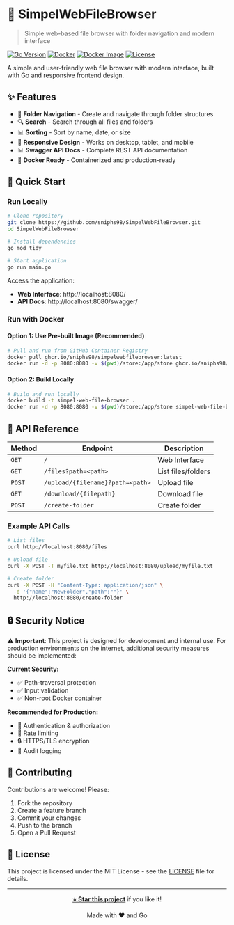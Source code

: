# 📁 SimpelWebFileBrowser

> Simple web-based file browser with folder navigation and modern interface

[![Go Version](https://img.shields.io/badge/Go-1.21+-00ADD8?style=flat&logo=go)](https://golang.org/)
[![Docker](https://img.shields.io/badge/Docker-Ready-2496ED?style=flat&logo=docker)](https://www.docker.com/)
[![Docker Image](https://img.shields.io/badge/Docker-ghcr.io-2496ED?style=flat&logo=docker)](https://github.com/sniphs98/SimpelWebFileBrowser/pkgs/container/simpelwebfilebrowser)
[![License](https://img.shields.io/badge/License-MIT-green.svg)](LICENSE)

A simple and user-friendly web file browser with modern interface, built with Go and responsive frontend design.

## ✨ Features

- 📁 **Folder Navigation** - Create and navigate through folder structures
- 🔍 **Search** - Search through all files and folders
- 📊 **Sorting** - Sort by name, date, or size
- 📱 **Responsive Design** - Works on desktop, tablet, and mobile
- 📊 **Swagger API Docs** - Complete REST API documentation
- 🐳 **Docker Ready** - Containerized and production-ready

## 🚀 Quick Start

### Run Locally

```bash
# Clone repository
git clone https://github.com/sniphs98/SimpelWebFileBrowser.git
cd SimpelWebFileBrowser

# Install dependencies
go mod tidy

# Start application
go run main.go
```

Access the application:

- **Web Interface**: http://localhost:8080/
- **API Docs**: http://localhost:8080/swagger/

### Run with Docker

#### Option 1: Use Pre-built Image (Recommended)

```bash
# Pull and run from GitHub Container Registry
docker pull ghcr.io/sniphs98/simpelwebfilebrowser:latest
docker run -d -p 8080:8080 -v $(pwd)/store:/app/store ghcr.io/sniphs98/simpelwebfilebrowser:latest
```

#### Option 2: Build Locally

```bash
# Build and run locally
docker build -t simpel-web-file-browser .
docker run -d -p 8080:8080 -v $(pwd)/store:/app/store simpel-web-file-browser
```

## 📖 API Reference

| Method | Endpoint                         | Description        |
| ------ | -------------------------------- | ------------------ |
| `GET`  | `/`                              | Web Interface      |
| `GET`  | `/files?path=<path>`             | List files/folders |
| `POST` | `/upload/{filename}?path=<path>` | Upload file        |
| `GET`  | `/download/{filepath}`           | Download file      |
| `POST` | `/create-folder`                 | Create folder      |

### Example API Calls

```bash
# List files
curl http://localhost:8080/files

# Upload file
curl -X POST -T myfile.txt http://localhost:8080/upload/myfile.txt

# Create folder
curl -X POST -H "Content-Type: application/json" \
  -d '{"name":"NewFolder","path":""}' \
  http://localhost:8080/create-folder
```

## 🔒 Security Notice

⚠️ **Important**: This project is designed for development and internal use. For production environments on the internet, additional security measures should be implemented:

**Current Security:**

- ✅ Path-traversal protection
- ✅ Input validation
- ✅ Non-root Docker container

**Recommended for Production:**

- 🔐 Authentication & authorization
- 🚦 Rate limiting
- 🔒 HTTPS/TLS encryption
- 📝 Audit logging

## 🤝 Contributing

Contributions are welcome! Please:

1. Fork the repository
2. Create a feature branch
3. Commit your changes
4. Push to the branch
5. Open a Pull Request

## 📝 License

This project is licensed under the MIT License - see the [LICENSE](LICENSE) file for details.

---

<div align="center">

**[⭐ Star this project](https://github.com/sniphs98/SimpelWebFileBrowser)** if you like it!

Made with ❤️ and Go

</div>
